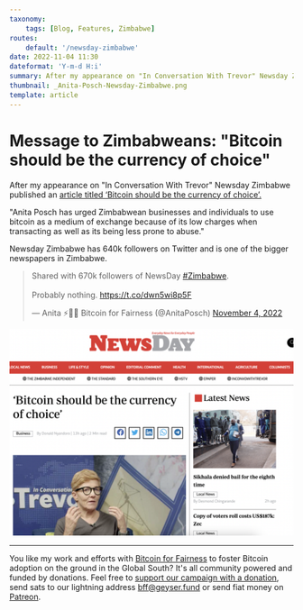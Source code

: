 ```yaml
---
taxonomy:
    tags: [Blog, Features, Zimbabwe]
routes:
    default: '/newsday-zimbabwe'
date: 2022-11-04 11:30
dateformat: 'Y-m-d H:i'
summary: After my appearance on "In Conversation With Trevor" Newsday Zimbabwe published an article titled ‘Bitcoin should be the currency of choice’. "Anita Posch has urged Zimbabwean businesses and individuals to use bitcoin as a medium of exchange because of its low charges when transacting as well as its being less prone to abuse."
thumbnail: _Anita-Posch-Newsday-Zimbabwe.png
template: article 
---
```


# Message to Zimbabweans: "Bitcoin should be the currency of choice"

After my appearance on "In Conversation With Trevor" Newsday Zimbabwe published an [article titled ‘Bitcoin should be the currency of choice’.](https://www.newsday.co.zw/business/article/200002981/bitcoin-should-be-the-currency-of-choice)

"Anita Posch has urged Zimbabwean businesses and individuals to use bitcoin as a medium of exchange because of its low charges when transacting as well as its being less prone to abuse."

Newsday Zimbabwe has 640k followers on Twitter and is one of the bigger newspapers in Zimbabwe.

<blockquote class="twitter-tweet"><p lang="en" dir="ltr">Shared with 670k followers of NewsDay <a href="https://twitter.com/hashtag/Zimbabwe?src=hash&amp;ref_src=twsrc%5Etfw">#Zimbabwe</a>.<br><br>Probably nothing. <a href="https://t.co/dwn5wi8p5F">https://t.co/dwn5wi8p5F</a></p>&mdash; Anita ⚡🏳️‍🌈 Bitcoin for Fairness (@AnitaPosch) <a href="https://twitter.com/AnitaPosch/status/1588486255972876288?ref_src=twsrc%5Etfw">November 4, 2022</a></blockquote> <script async src="https://platform.twitter.com/widgets.js" charset="utf-8"></script>

![](_Anita-Posch-Newsday-Zimbabwe.png)

---
You like my work and efforts with [Bitcoin for Fairness](https://bffbtc.org) to foster Bitcoin adoption on the ground in the Global South? It's all community powered and funded by donations. Feel free to [support our campaign with a donation](https://anita.link/geyser), send sats to our lightning address bff@geyser.fund or send fiat money on [Patreon](https://patreon.com/anitaposch).